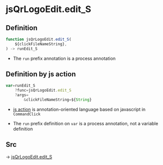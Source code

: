 # jsQrLogoEdit.edit_S

## Definition

```js.js
function jsQrLogoEdit.edit_S(
	${clickFileNameString},
) -> runEdit_S
```

- The `run` prefix annotation is a process annotation
## Definition by js action

```js.js
var=runEdit_S
	?func=jsQrLogoEdit.edit_S
	?args=
		&clickFileNameString=${String}
```

- [js action](#) is annotation-oriented language based on javascript in `CommandClick`

- The `run` prefix definition on `var` is a process annotation, not a variable definition

## Src

-> [jsQrLogoEdit.edit_S](https://github.com/puutaro/CommandClick/blob/master/app/src/main/java/com/puutaro/commandclick/fragment_lib/terminal_fragment/js_interface/qr/JsQrLogoEdit.kt#L32)


